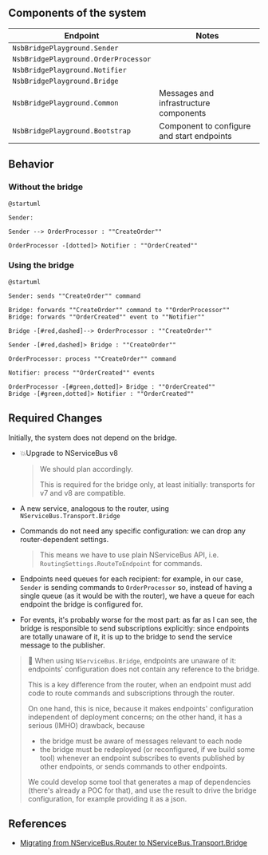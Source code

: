 ## Components of the system

| Endpoint                             | Notes                                      |
|--------------------------------------|--------------------------------------------|
| `NsbBridgePlayground.Sender`         |                                            |
| `NsbBridgePlayground.OrderProcessor` |                                            |
| `NsbBridgePlayground.Notifier`       |                                            |
| `NsbBridgePlayground.Bridge`         |                                            |
| `NsbBridgePlayground.Common`         | Messages and infrastructure components     |
| `NsbBridgePlayground.Bootstrap`      | Component to configure and start endpoints |

## Behavior

### Without the bridge

```puml
@startuml

Sender:

Sender --> OrderProcessor : ""CreateOrder""  

OrderProcessor -[dotted]> Notifier : ""OrderCreated""
```

### Using the bridge

```puml
@startuml

Sender: sends ""CreateOrder"" command

Bridge: forwards ""CreateOrder"" command to ""OrderProcessor""
Bridge: forwards ""OrderCreated"" event to ""Notifier""

Bridge -[#red,dashed]--> OrderProcessor : ""CreateOrder""  

Sender -[#red,dashed]> Bridge : ""CreateOrder""

OrderProcessor: process ""CreateOrder"" command

Notifier: process ""OrderCreated"" events

OrderProcessor -[#green,dotted]> Bridge : ""OrderCreated""
Bridge -[#green,dotted]> Notifier : ""OrderCreated""
```

## Required Changes

Initially, the system does not depend on the bridge.

- 💥Upgrade to NServiceBus v8

  > We should plan accordingly.
  >
  > This is required for the bridge only, at least initially: transports for v7 and v8 are compatible. 

- A new service, analogous to the router, using `NServiceBus.Transport.Bridge`

- Commands do not need any specific configuration: we can drop any router-dependent settings.

  > This means we have to use plain NServiceBus API, i.e. `RoutingSettings.RouteToEndpoint` for commands.  

- Endpoints need queues for each recipient: for example, in our case, `Sender` is sending commands to `OrderProcessor` so, instead of having a single queue (as it would be with the router), we have a queue for each endpoint the bridge is configured for.  

- For events, it's probably worse for the most part: as far as I can see, the bridge is responsible to send subscriptions explicitly: since endpoints are totally unaware of it, it is up to the bridge to send the service message to the publisher.

> ️📢 When using `NServiceBus.Bridge`, endpoints are unaware of it: endpoints' configuration does not contain any reference to the bridge.
> 
> This is a key difference from the router, when an endpoint must add code to route commands and subscriptions through the router.
> 
> On one hand, this is nice, because it makes endpoints' configuration independent of deployment concerns; on the other hand, it has a serious (IMHO) drawback, because
> 
> - the bridge must be aware of messages relevant to each node
> - the bridge must be redeployed (or reconfigured, if we build some tool) whenever an endpoint subscribes to events published by other endpoints, or sends commands to other endpoints.
>
> We could develop some tool that generates a map of dependencies (there's already a POC for that), and use the result to drive the bridge configuration, for example providing it as a json. 

## References

- [Migrating from NServiceBus.Router to NServiceBus.Transport.Bridge](https://docs.particular.net/nservicebus/bridge/migrating-from-router)
